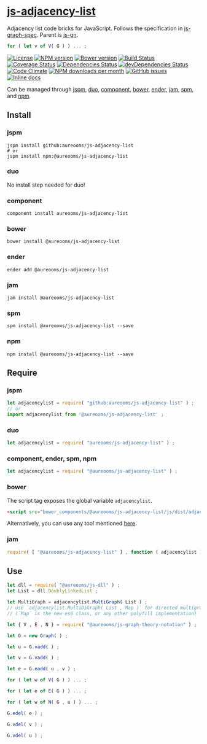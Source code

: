 [js-adjacency-list](http://make-github-pseudonymous-again.github.io/js-adjacency-list)
==

Adjacency list code bricks for JavaScript.
Follows the specification in
[js-graph-spec](https://github.com/make-github-pseudonymous-again/js-graph-spec).
Parent is [js-gn](https://github.com/make-github-pseudonymous-again/js-gn).

```js
for ( let v of V( G ) ) ... ;
```

[![License](https://img.shields.io/github/license/make-github-pseudonymous-again/js-adjacency-list.svg?style=flat)](https://raw.githubusercontent.com/make-github-pseudonymous-again/js-adjacency-list/master/LICENSE)
[![NPM version](https://img.shields.io/npm/v/@aureooms/js-adjacency-list.svg?style=flat)](https://www.npmjs.org/package/@aureooms/js-adjacency-list)
[![Bower version](https://img.shields.io/bower/v/@aureooms/js-adjacency-list.svg?style=flat)](http://bower.io/search/?q=@aureooms/js-adjacency-list)
[![Build Status](https://img.shields.io/travis/make-github-pseudonymous-again/js-adjacency-list.svg?style=flat)](https://travis-ci.org/make-github-pseudonymous-again/js-adjacency-list)
[![Coverage Status](https://img.shields.io/coveralls/make-github-pseudonymous-again/js-adjacency-list.svg?style=flat)](https://coveralls.io/r/make-github-pseudonymous-again/js-adjacency-list)
[![Dependencies Status](https://img.shields.io/david/make-github-pseudonymous-again/js-adjacency-list.svg?style=flat)](https://david-dm.org/make-github-pseudonymous-again/js-adjacency-list#info=dependencies)
[![devDependencies Status](https://img.shields.io/david/dev/make-github-pseudonymous-again/js-adjacency-list.svg?style=flat)](https://david-dm.org/make-github-pseudonymous-again/js-adjacency-list#info=devDependencies)
[![Code Climate](https://img.shields.io/codeclimate/github/make-github-pseudonymous-again/js-adjacency-list.svg?style=flat)](https://codeclimate.com/github/make-github-pseudonymous-again/js-adjacency-list)
[![NPM downloads per month](https://img.shields.io/npm/dm/@aureooms/js-adjacency-list.svg?style=flat)](https://www.npmjs.org/package/@aureooms/js-adjacency-list)
[![GitHub issues](https://img.shields.io/github/issues/make-github-pseudonymous-again/js-adjacency-list.svg?style=flat)](https://github.com/make-github-pseudonymous-again/js-adjacency-list/issues)
[![Inline docs](http://inch-ci.org/github/make-github-pseudonymous-again/js-adjacency-list.svg?branch=master&style=shields)](http://inch-ci.org/github/make-github-pseudonymous-again/js-adjacency-list)

Can be managed through [jspm](https://github.com/jspm/jspm-cli),
[duo](https://github.com/duojs/duo),
[component](https://github.com/componentjs/component),
[bower](https://github.com/bower/bower),
[ender](https://github.com/ender-js/Ender),
[jam](https://github.com/caolan/jam),
[spm](https://github.com/spmjs/spm),
and [npm](https://github.com/npm/npm).

## Install

### jspm
```terminal
jspm install github:aureooms/js-adjacency-list
# or
jspm install npm:@aureooms/js-adjacency-list
```
### duo
No install step needed for duo!

### component
```terminal
component install aureooms/js-adjacency-list
```

### bower
```terminal
bower install @aureooms/js-adjacency-list
```

### ender
```terminal
ender add @aureooms/js-adjacency-list
```

### jam
```terminal
jam install @aureooms/js-adjacency-list
```

### spm
```terminal
spm install @aureooms/js-adjacency-list --save
```

### npm
```terminal
npm install @aureooms/js-adjacency-list --save
```

## Require
### jspm
```js
let adjacencylist = require( "github:aureooms/js-adjacency-list" ) ;
// or
import adjacencylist from '@aureooms/js-adjacency-list' ;
```
### duo
```js
let adjacencylist = require( "aureooms/js-adjacency-list" ) ;
```

### component, ender, spm, npm
```js
let adjacencylist = require( "@aureooms/js-adjacency-list" ) ;
```

### bower
The script tag exposes the global variable `adjacencylist`.
```html
<script src="bower_components/@aureooms/js-adjacency-list/js/dist/adjacency-list.min.js"></script>
```
Alternatively, you can use any tool mentioned [here](http://bower.io/docs/tools/).

### jam
```js
require( [ "@aureooms/js-adjacency-list" ] , function ( adjacencylist ) { ... } ) ;
```

## Use


```js
let dll = require( "@aureooms/js-dll" ) ;
let List = dll.DoublyLinkedList ;

let MultiGraph = adjacencylist.MultiGraph( List ) ;
// use `adjacencylist.MultiDiGraph( List , Map )` for directed multigraphs ;
// (`Map` is the new es6 class, or any other polyfill implementation)

let { V , E , N } = require( "@aureooms/js-graph-theory-notation" ) ;

let G = new Graph( ) ;

let u = G.vadd( ) ;

let v = G.vadd( ) ;

let e = G.eadd( u , v ) ;

for ( let w of V( G ) ) ... ;

for ( let e of E( G ) ) ... ;

for ( let w of N( G , u ) ) ... ;

G.edel( e ) ;

G.vdel( v ) ;

G.vdel( u ) ;
```
